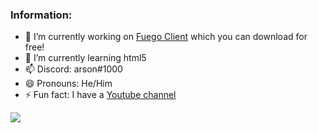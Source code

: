 ### Information:

- 🔭 I’m currently working on [Fuego Client](https://github.com/iArsonic/Fuego-Client-Releases) which you can download for free!
- 🌱 I’m currently learning html5
- 📫 Discord: arson#1000
- 😄 Pronouns: He/Him
- ⚡ Fun fact: I have a [Youtube channel](https://youtube.com/arsonic)

<img align="center" src="https://github-readme-stats.vercel.app/api/top-langs/?username=iArsonic&layout=compact&show_icons=true&title_color=fff&icon_color=79ff97&text_color=9f9f9f&bg_color=151515" />
